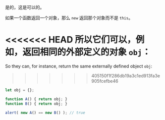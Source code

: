 是的，这是可以的。

如果一个函数返回一个对象，那么 `new` 返回那个对象而不是 `this`。

<<<<<<< HEAD
所以它们可以，例如，返回相同的外部定义的对象 `obj`：
=======
So they can, for instance, return the same externally defined object `obj`:
>>>>>>> 405150f1f286db19a3c1ed913fa3e905fcefbe46

```js run no-beautify
let obj = {};

function A() { return obj; }
function B() { return obj; }

alert( new A() == new B() ); // true
```
